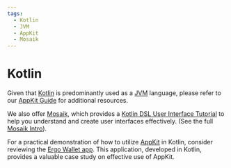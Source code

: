 ```yaml
---
tags:
  - Kotlin
  - JVM
  - AppKit
  - Mosaik
---
```


# Kotlin

Given that [Kotlin](https://kotlinlang.org/) is predominantly used as a [JVM](jvm.md) language, please refer to our [AppKit Guide](appkit.md) for additional resources.

We also offer [Mosaik](mosaik.md), which provides a [Kotlin DSL User Interface Tutorial](../stack/mosaik/tutorial2.md) to help you understand and create user interfaces effectively. (See the full [Mosaik Intro](../stack/mosaik/intro.md)).

For a practical demonstration of how to utilize [AppKit](appkit.md) in Kotlin, consider reviewing the [Ergo Wallet app](https://github.com/ergoplatform/ergo-wallet-app). This application, developed in Kotlin, provides a valuable case study on effective use of AppKit.
